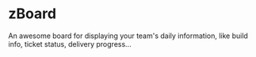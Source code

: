 # zBoard
An awesome board for displaying your team's daily information, like build info, ticket status, delivery progress...
